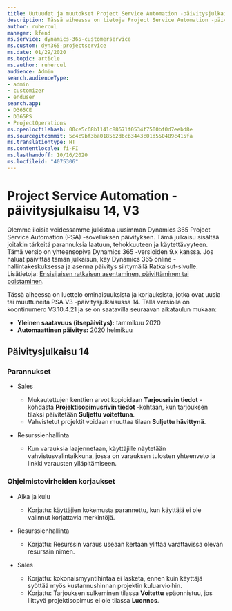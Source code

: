 ```yaml
---
title: Uutuudet ja muutokset Project Service Automation -päivitysjulkaisussa 14, V3
description: Tässä aiheessa on tietoja Project Service Automation -päivitysversion 14, V3:n uusista ominaisuuksista.
author: ruhercul
manager: kfend
ms.service: dynamics-365-customerservice
ms.custom: dyn365-projectservice
ms.date: 01/29/2020
ms.topic: article
ms.author: ruhercul
audience: Admin
search.audienceType:
- admin
- customizer
- enduser
search.app:
- D365CE
- D365PS
- ProjectOperations
ms.openlocfilehash: 00ce5c68b1141c88671f0534f7500bf0d7eebd8e
ms.sourcegitcommit: 5c4c9bf3ba018562d6cb3443c01d550489c415fa
ms.translationtype: HT
ms.contentlocale: fi-FI
ms.lasthandoff: 10/16/2020
ms.locfileid: "4075306"
---
```

# <a name="project-service-automation-update-release-14-v3"></a>Project Service Automation -päivitysjulkaisu 14, V3
Olemme iloisia voidessamme julkistaa uusimman Dynamics 365 Project Service Automation (PSA) -sovelluksen päivityksen. Tämä julkaisu sisältää joitakin tärkeitä parannuksia laatuun, tehokkuuteen ja käytettävyyteen. Tämä versio on yhteensopiva Dynamics 365 -versioiden 9.x kanssa. Jos haluat päivittää tämän julkaisun, käy Dynamics 365 online -hallintakeskuksessa ja asenna päivitys siirtymällä Ratkaisut-sivulle. Lisätietoja: [Ensisijaisen ratkaisun asentaminen, päivittäminen tai poistaminen](https://docs.microsoft.com/power-platform/admin/install-remove-preferred-solution).

Tässä aiheessa on luettelo ominaisuuksista ja korjauksista, jotka ovat uusia tai muuttuneita PSA V3 -päivitysjulkaisussa 14. Tällä versiolla on koontinumero V3.10.4.21 ja se on saatavilla seuraavan aikataulun mukaan:

- **Yleinen saatavuus (itsepäivitys):** tammikuu 2020
- **Automaattinen päivitys:** 2020 helmikuu

## <a name="update-release-14"></a>Päivitysjulkaisu 14

### <a name="enhancements"></a>Parannukset

- Sales

     - Mukautettujen kenttien arvot kopioidaan **Tarjousrivin tiedot** -kohdasta **Projektisopimusrivin tiedot** -kohtaan, kun tarjouksen tilaksi päivitetään **Suljettu voitettuna**.
     - Vahvistetut projektit voidaan muuttaa tilaan **Suljettu hävittynä**.

- Resurssienhallinta

     - Kun varauksia laajennetaan, käyttäjille näytetään vahvistusvalintaikkuna, jossa on varauksen tulosten yhteenveto ja linkki varausten ylläpitämiseen.


### <a name="bug-fixes"></a>Ohjelmistovirheiden korjaukset

- Aika ja kulu

     - Korjattu: käyttäjien kokemusta parannettu, kun käyttäjä ei ole valinnut korjattavia merkintöjä.

- Resurssienhallinta

     - Korjattu: Resurssin varaus useaan kertaan ylittää varattavissa olevan resurssin nimen.

- Sales

     - Korjattu: kokonaismyyntihintaa ei lasketa, ennen kuin käyttäjä syöttää myös kustannushinnan projektin kuluarvioihin.
     - Korjattu: Tarjouksen sulkeminen tilassa **Voitettu** epäonnistuu, jos liittyvä projektisopimus ei ole tilassa **Luonnos**.

